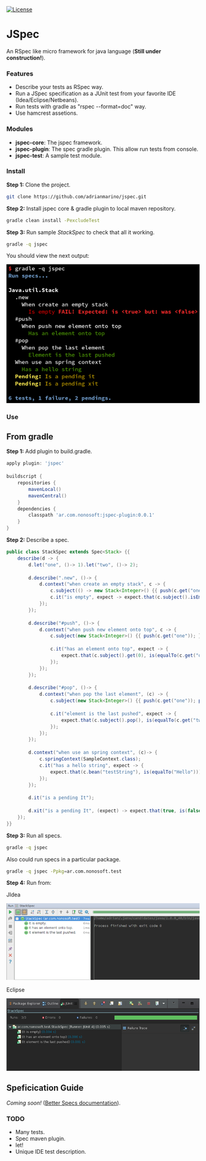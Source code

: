 [![License](http://img.shields.io/:license-mit-blue.svg)](http://badges.mit-license.org)

# JSpec

An RSpec like micro framework for java language (**Still under construction!**).

### Features

* Describe your tests as RSpec way.
* Run a JSpec specification as a JUnit test from your favorite IDE (Idea/Eclipse/Netbeans).
* Run tests with gradle as "rspec --format=doc" way.
* Use hamcrest assetions.

### Modules

* **jspec-core**: The jspec framework.
* **jspec-plugin**: The spec gradle plugin. This allow run tests from console.
* **jspec-test**: A sample test module.

### Install

**Step 1:** Clone the project.
```bash
git clone https://github.com/adrianmarino/jspec.git
```

**Step 2:** Install jspec core & gradle plugin to local maven repository.
```bash
gradle clean install -PexcludeTest
```

**Step 3:** Run sample _StackSpec_ to check that all it working.
```bash
gradle -q jspec
```
You should view the next output:

<p align="center">
  <img src="https://raw.githubusercontent.com/adrianmarino/jspec/master/jspec-test/console.png" width="560">
</p>

### Use

## From gradle

**Step 1:** Add plugin to build.gradle.
```groovy
apply plugin: 'jspec'

buildscript {
	repositories {
		mavenLocal()
		mavenCentral()
	}
	dependencies {
		classpath 'ar.com.nonosoft:jspec-plugin:0.0.1'
	}
}
```

**Step 2:** Describe a spec.

```java
public class StackSpec extends Spec<Stack> {{
	describe(d -> {
		d.let("one", ()-> 1).let("two", ()-> 2);

		d.describe(".new", ()-> {
			d.context("when create an empty stack", c -> {
                c.subject(() -> new Stack<Integer>() {{ push(c.get("one")); }});
				c.it("is empty", expect -> expect.that(c.subject().isEmpty(), is(true)));
			});
		});

		d.describe("#push", ()-> {
			d.context("when push new element onto top", c -> {
				c.subject(new Stack<Integer>() {{ push(c.get("one")); }});

				c.it("has an element onto top", expect -> {
					expect.that(c.subject().get(0), is(equalTo(c.get("one"))));
				});
			});
		});

		d.describe("#pop", ()-> {
			d.context("when pop the last element", (c) -> {
				c.subject(new Stack<Integer>() {{ push(c.get("one")); push(c.get("two")); }});

				c.it("element is the last pushed", expect -> {
					expect.that(c.subject().pop(), is(equalTo(c.get("two"))));
				});
			});
		});

		d.context("when use an spring context", (c)-> {
			c.springContext(SampleContext.class);
			c.it("has a hello string", expect -> {
                expect.that(c.bean("testString"), is(equalTo("Hello")));
            });
		});
		
		d.it("is a pending It");
		
		d.xit("is a pending It", (expect) -> expect.that(true, is(false)));
	});
}}
```

**Step 3:** Run all specs.
```bash
gradle -q jspec
```

Also could run specs in a particular package.
```bash
gradle -q jspec -Ppkg=ar.com.nonosoft.test
```

**Step 4:** Run from:

JIdea

<p align="center">
  <img src="https://raw.githubusercontent.com/adrianmarino/jspec/master/jspec-test/idea.png">
</p>

Eclipse

<p align="center">
  <img src="https://raw.githubusercontent.com/adrianmarino/jspec/master/jspec-test/eclipse.png">
</p>

## Speficication Guide

 _Coming soon!_ (<a href="http://betterspecs.org">Better Specs documentation</a>).


### TODO

* Many tests.
* Spec maven plugin.
* let!
* Unique IDE test description.
